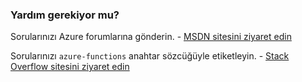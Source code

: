 ### Yardım gerekiyor mu?
Sorularınızı Azure forumlarına gönderin. - [MSDN sitesini ziyaret edin](http://go.microsoft.com/fwlink/?LinkId=780719)

Sorularınızı `azure-functions` anahtar sözcüğüyle etiketleyin. - [Stack Overflow sitesini ziyaret edin](http://stackoverflow.com/questions/tagged/azure-functions)

<!--HONumber=Sep16_HO3-->


